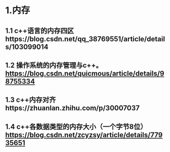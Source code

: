 # 1.内存
## 1.1 c++语言的内存四区https://blog.csdn.net/qq_38769551/article/details/103099014
## 1.2 操作系统的内存管理与c++。https://blog.csdn.net/quicmous/article/details/98755334
## 1.3 c++内存对齐https://zhuanlan.zhihu.com/p/30007037
## 1.4 c++各数据类型的内存大小（一个字节8位）https://blog.csdn.net/zcyzsy/article/details/77935651
